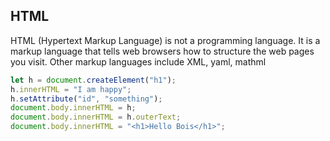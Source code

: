 ## HTML

HTML (Hypertext Markup Language) is not a programming language. It is a markup language that tells web browsers how to structure the web pages you visit.
Other markup languages include XML, yaml, mathml

```javascript
let h = document.createElement("h1");
h.innerHTML = "I am happy";
h.setAttribute("id", "something");
document.body.innerHTML = h;
document.body.innerHTML = h.outerText;
document.body.innerHTML = "<h1>Hello Bois</h1>";
```

